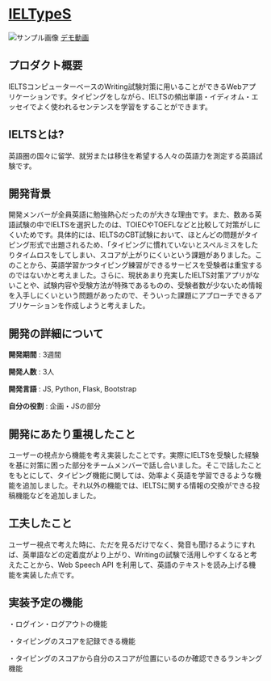 # [IELTypeS](https://ieltypes.herokuapp.com)
![サンプル画像](./static/images/IELTYPES.png)
[デモ動画](https://drive.google.com/file/d/1bzgBotVysD9uRYwfUmNJVwhPLpQUwrzt/view?usp=sharing)
## プロダクト概要
IELTSコンピューターベースのWriting試験対策に用いることができるWebアプリケーションです。タイピングをしながら、IELTSの頻出単語・イディオム・エッセイでよく使われるセンテンスを学習をすることができます。
## IELTSとは?
英語圏の国々に留学、就労または移住を希望する人々の英語力を測定する英語試験です。
## 開発背景
開発メンバーが全員英語に勉強熱心だったのが大きな理由です。また、数ある英語試験の中でIELTSを選択したのは、TOIECやTOEFLなどと比較して対策がしにくいためです。具体的には、IELTSのCBT試験において、ほとんどの問題がタイピング形式で出題されるため、「タイピングに慣れていないとスペルミスをしたりタイムロスをしてしまい、スコアが上がりにくいという課題がありました。このことから、英語学習かつタイピング練習ができるサービスを受験者は重宝するのではないかと考えました。さらに、現状あまり充実したIELTS対策アプリがないことや、試験内容や受験方法が特殊であるものの、受験者数が少ないため情報を入手しにくいという問題があったので、そういった課題にアプローチできるアプリケーションを作成しようと考えました。
## 開発の詳細について
**開発期間** : 3週間

**開発人数** : 3人

**開発言語** : JS, Python, Flask, Bootstrap

**自分の役割** : 企画・JSの部分

## 開発にあたり重視したこと
ユーザーの視点から機能を考え実装したことです。実際にIELTSを受験した経験を基に対策に困った部分をチームメンバーで話し合いました。そこで話したことをもとにして、タイピング機能に関しては、効率よく英語を学習できるような機能を追加しました。それ以外の機能では、IELTSに関する情報の交換ができる投稿機能などを追加しました。

## 工夫したこと
ユーザー視点で考えた時に、ただを見るだけでなく、発音も聞けるようにすれば、英単語などの定着度がより上がり、Writingの試験で活用しやすくなると考えたことから、Web Speech API を利用して、英語のテキストを読み上げる機能を実装した点です。

## 実装予定の機能
・ログイン・ログアウトの機能

・タイピングのスコアを記録できる機能

・タイピングのスコアから自分のスコアが位置にいるのか確認できるランキング機能
